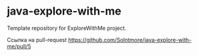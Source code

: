 # java-explore-with-me
Template repository for ExploreWithMe project.

Ссылка на pull-request
https://github.com/Solntmore/java-explore-with-me/pull/5